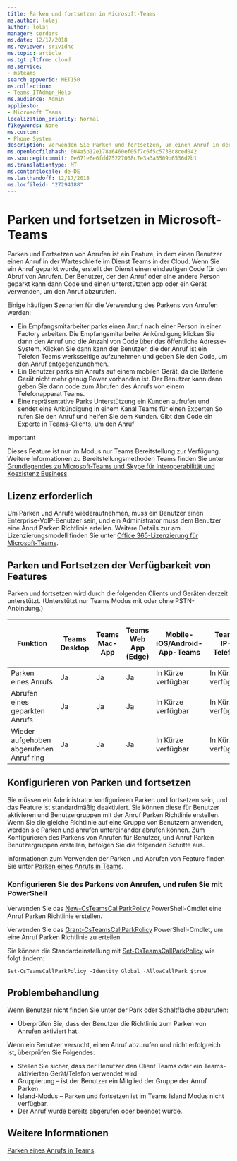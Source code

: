 ```yaml
---
title: Parken und fortsetzen in Microsoft-Teams
ms.author: lolaj
author: lolaj
manager: serdars
ms.date: 12/17/2018
ms.reviewer: srividhc
ms.topic: article
ms.tgt.pltfrm: cloud
ms.service:
- msteams
search.appverid: MET150
ms.collection:
- Teams_ITAdmin_Help
ms.audience: Admin
appliesto:
- Microsoft Teams
localization_priority: Normal
f1keywords: None
ms.custom:
- Phone System
description: Verwenden Sie Parken und fortsetzen, um einen Anruf in der Warteschleife im Dienst Teams in der Cloud.
ms.openlocfilehash: 004a5b12e178a6460ef05f7c6f5c5738c8ced042
ms.sourcegitcommit: 0e671e6e6fdd25227068c7e3a3a5509b6536d2b1
ms.translationtype: MT
ms.contentlocale: de-DE
ms.lasthandoff: 12/17/2018
ms.locfileid: "27294188"
---
```

# <a name="call-park-and-retrieve-in-microsoft-teams"></a>Parken und fortsetzen in Microsoft-Teams

Parken und Fortsetzen von Anrufen ist ein Feature, in dem einen Benutzer einen Anruf in der Warteschleife im Dienst Teams in der Cloud. Wenn Sie ein Anruf geparkt wurde, erstellt der Dienst einen eindeutigen Code für den Abruf von Anrufen. Der Benutzer, der den Anruf oder eine andere Person geparkt kann dann Code und einen unterstützten app oder ein Gerät verwenden, um den Anruf abzurufen. 

Einige häufigen Szenarien für die Verwendung des Parkens von Anrufen werden: 

- Ein Empfangsmitarbeiter parks einen Anruf nach einer Person in einer Factory arbeiten. Die Empfangsmitarbeiter Ankündigung klicken Sie dann den Anruf und die Anzahl von Code über das öffentliche Adresse-System. Klicken Sie dann kann der Benutzer, die der Anruf ist ein Telefon Teams werksseitige aufzunehmen und geben Sie den Code, um den Anruf entgegenzunehmen.
- Ein Benutzer parks ein Anrufs auf einem mobilen Gerät, da die Batterie Gerät nicht mehr genug Power vorhanden ist. Der Benutzer kann dann geben Sie dann code zum Abrufen des Anrufs von einem Telefonapparat Teams.
- Eine repräsentative Parks Unterstützung ein Kunden aufrufen und sendet eine Ankündigung in einem Kanal Teams für einen Experten So rufen Sie den Anruf und helfen Sie dem Kunden. Gibt den Code ein Experte in Teams-Clients, um den Anruf

> [!IMPORTANT]
> Dieses Feature ist nur im Modus nur Teams Bereitstellung zur Verfügung. Weitere Informationen zu Bereitstellungsmethoden Teams finden Sie unter [Grundlegendes zu Microsoft-Teams und Skype für Interoperabilität und Koexistenz Business](teams-and-skypeforbusiness-coexistence-and-interoperability.md)

## <a name="license-required"></a>Lizenz erforderlich

Um Parken und Anrufe wiederaufnehmen, muss ein Benutzer einen Enterprise-VoIP-Benutzer sein, und ein Administrator muss dem Benutzer eine Anruf Parken Richtlinie erteilen. Weitere Details zur am Lizenzierungsmodell finden Sie unter [Office 365-Lizenzierung für Microsoft-Teams](office-365-licensing.md).

## <a name="call-park-and-retrieve-feature-availability"></a>Parken und Fortsetzen der Verfügbarkeit von Features

Parken und fortsetzen wird durch die folgenden Clients und Geräten derzeit unterstützt. (Unterstützt nur Teams Modus mit oder ohne PSTN-Anbindung.)

| Funktion | Teams Desktop | Teams Mac-App | Teams Web App (Edge) |Mobile-iOS/Android-App-Teams | Teams IP-Telefon | Skype für Business IP-Telefon |
|------------|---------------|---------------|----------------------|-----------------------------|----------------|-----------------------------|
| Parken eines Anrufs | Ja | Ja | Ja | In Kürze verfügbar | In Kürze verfügbar| Nein |
| Abrufen eines geparkten Anrufs | Ja | Ja | Ja | In Kürze verfügbar | In Kürze verfügbar| Nein |
| Wieder aufgehoben abgerufenen Anruf ring | Ja | Ja | Ja | In Kürze verfügbar | In Kürze verfügbar| Nein |

## <a name="configuring-call-park-and-retrieve"></a>Konfigurieren von Parken und fortsetzen

Sie müssen ein Administrator konfigurieren Parken und fortsetzen sein, und das Feature ist standardmäßig deaktiviert. Sie können diese für Benutzer aktivieren und Benutzergruppen mit der Anruf Parken Richtlinie erstellen. Wenn Sie die gleiche Richtlinie auf eine Gruppe von Benutzern anwenden, werden sie Parken und anrufen untereinander abrufen können. Zum Konfigurieren des Parkens von Anrufen für Benutzer, und Anruf Parken Benutzergruppen erstellen, befolgen Sie die folgenden Schritte aus.

Informationen zum Verwenden der Parken und Abrufen von Feature finden Sie unter [Parken eines Anrufs in Teams](https://support.office.com/article/park-a-call-in-teams-8538c063-d676-4e9a-8045-fc3b7299bb2f).

### <a name="configure-call-park-and-retrieve-with-powershell"></a>Konfigurieren Sie des Parkens von Anrufen, und rufen Sie mit PowerShell

Verwenden Sie das [New-CsTeamsCallParkPolicy](https://docs.microsoft.com/powershell/module/skype/new-csteamscallparkpolicy?view=skype-ps) PowerShell-Cmdlet eine Anruf Parken Richtlinie erstellen.

Verwenden Sie das [Grant-CsTeamsCallParkPolicy](https://docs.microsoft.com/powershell/module/skype/grant-csteamscallparkpolicy?view=skype-ps) PowerShell-Cmdlet, um eine Anruf Parken Richtlinie zu erteilen.

Sie können die Standardeinstellung mit [Set-CsTeamsCallParkPolicy](https://docs.microsoft.com/powershell/module/skype/set-csteamscallparkpolicy?view=skype-ps) wie folgt ändern:

`Set-CsTeamsCallParkPolicy -Identity Global -AllowCallPark $true`


## <a name="troubleshooting"></a>Problembehandlung

Wenn Benutzer nicht finden Sie unter der Park oder Schaltfläche abzurufen: 

- Überprüfen Sie, dass der Benutzer die Richtlinie zum Parken von Anrufen aktiviert hat. 

Wenn ein Benutzer versucht, einen Anruf abzurufen und nicht erfolgreich ist, überprüfen Sie Folgendes:

- Stellen Sie sicher, dass der Benutzer den Client Teams oder ein Teams-aktivierten Gerät/Telefon verwendet wird
- Gruppierung – ist der Benutzer ein Mitglied der Gruppe der Anruf Parken.
- Island-Modus – Parken und fortsetzen ist im Teams Island Modus nicht verfügbar.
- Der Anruf wurde bereits abgerufen oder beendet wurde.

## <a name="more-information"></a>Weitere Informationen

[Parken eines Anrufs in Teams](https://support.office.com/article/park-a-call-in-teams-8538c063-d676-4e9a-8045-fc3b7299bb2f).